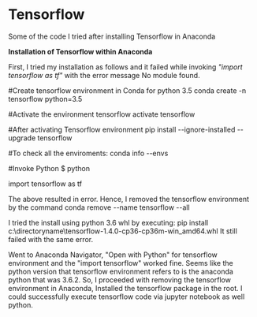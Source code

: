 # Tensorflow

Some of the code I tried after installing Tensorflow in Anaconda

<b>Installation of Tensorflow within Anaconda</b>

First, I tried my installation as follows and it failed while invoking <i>"import tensorflow as tf"</i> with the error message No module found.

#Create tensorflow environment in Conda for python 3.5
conda create -n tensorflow python=3.5

#Activate the environment tensorflow
activate tensorflow

#After activating Tensorflow environment
pip install --ignore-installed --upgrade tensorflow 

#To check all the enviroments:
conda info --envs

#Invoke Python
$ python

import tensorflow as tf

The above resulted in error. Hence, I removed the tensorflow environment by the command
conda remove --name tensorflow --all

I tried the install using python 3.6 whl by executing: pip install c:\directoryname\tensorflow-1.4.0-cp36-cp36m-win_amd64.whl
It still failed with the same error.

Went to Anaconda Navigator, "Open with Python" for tensorflow environment and the "import tensorflow" worked fine. Seems like the python version that tensorflow environment refers to is the anaconda python that was 3.6.2. 
So, I proceeded with removing the tensorflow environment in Anaconda, Installed the tensorflow package in the root. I could successfully execute tensorflow code via jupyter notebook as well python.
